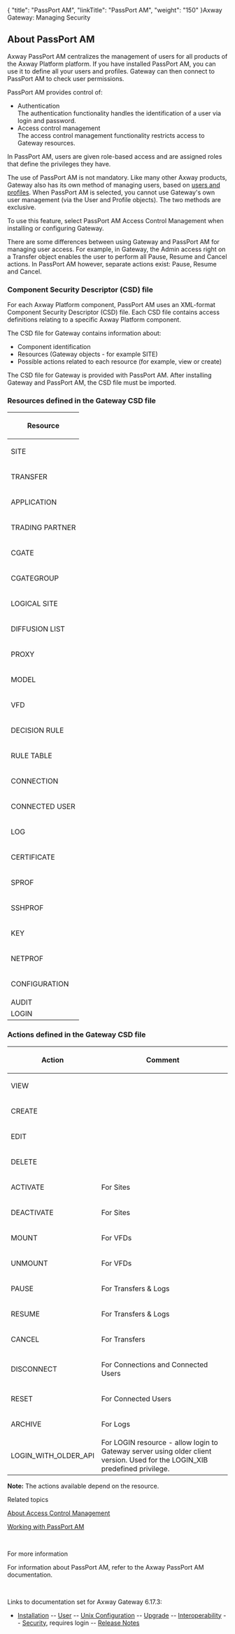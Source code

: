 {
    "title": "PassPort AM",
    "linkTitle": "PassPort AM",
    "weight": "150"
}<span class="mc-variable axway_variables.Component_Long_Name variable">Axway Gateway</span>: Managing Security

## About PassPort AM

Axway PassPort AM centralizes the management of users for all products of the <span class="mc-variable axway_variables.Platform_or_Suite_Short_Name variable">Axway Platform</span> platform. If you have installed PassPort AM, you can use it to define all your users and profiles. Gateway can then connect to PassPort AM to check user permissions.

PassPort AM provides control of:

-   Authentication  
    The authentication functionality handles the identification of a user via login and password.
-   Access control management  
    The access control management functionality restricts access to Gateway resources.

In PassPort AM, users are given role-based access and are assigned roles that define the privileges they have.

The use of PassPort AM is not mandatory. Like many other Axway products, Gateway also has its own method of managing users, based on [users and profiles](../users_and_profiles_about). When PassPort AM is selected, you cannot use Gateway's own user management (via the User and Profile objects). The two methods are exclusive.

To use this feature, select PassPort AM Access Control Management when installing or configuring Gateway.

There are some differences between using Gateway and PassPort AM for managing user access. For example, in Gateway, the Admin access right on a Transfer object enables the user to perform all Pause, Resume and Cancel actions. In PassPort AM however, separate actions exist: Pause, Resume and Cancel.

<span id="csd_file"></span>

### Component Security Descriptor (CSD) file

For each <span class="mc-variable axway_variables.Platform_or_Suite_Short_Name variable">Axway Platform</span> component, PassPort AM uses an XML-format Component Security Descriptor (CSD) file. Each CSD file contains access definitions relating to a specific <span class="mc-variable axway_variables.Platform_or_Suite_Short_Name variable">Axway Platform</span> component.

The CSD file for Gateway contains information about:

-   Component identification
-   Resources (Gateway objects - for example SITE)
-   Possible actions related to each resource (for example, view or create)

The CSD file for Gateway is provided with PassPort AM. After installing Gateway and PassPort AM, the CSD file must be imported.

<span id="resources"></span>

### Resources defined in the Gateway CSD file

<table>
   <thead>
      <tr>
<th class="HeadD-Column1-Header1"><p>Resource</p>         </th>
      </tr>
   </thead>
   <tbody>
      <tr>
         <td><p>SITE</p>         </td>
      </tr>
      <tr>
         <td><p>TRANSFER</p>         </td>
      </tr>
      <tr>
         <td><p>APPLICATION</p>         </td>
      </tr>
      <tr>
         <td><p>TRADING PARTNER</p>         </td>
      </tr>
      <tr>
         <td><p>CGATE</p>         </td>
      </tr>
      <tr>
         <td><p>CGATEGROUP</p>         </td>
      </tr>
      <tr>
         <td><p>LOGICAL SITE</p>         </td>
      </tr>
      <tr>
         <td><p>DIFFUSION LIST</p>         </td>
      </tr>
      <tr>
         <td><p>PROXY</p>         </td>
      </tr>
      <tr>
         <td><p>MODEL</p>         </td>
      </tr>
      <tr>
         <td><p>VFD</p>         </td>
      </tr>
      <tr>
         <td><p>DECISION RULE</p>         </td>
      </tr>
      <tr>
         <td><p>RULE TABLE</p>         </td>
      </tr>
      <tr>
         <td><p>CONNECTION</p>         </td>
      </tr>
      <tr>
         <td><p>CONNECTED USER</p>         </td>
      </tr>
      <tr>
         <td><p>LOG</p>         </td>
      </tr>
      <tr>
         <td><p>CERTIFICATE</p>         </td>
      </tr>
      <tr>
         <td><p>SPROF</p>         </td>
      </tr>
      <tr>
         <td><p>SSHPROF</p>         </td>
      </tr>
      <tr>
         <td><p>KEY</p>         </td>
      </tr>
      <tr>
         <td><p>NETPROF</p>         </td>
      </tr>
      <tr>
         <td><p>CONFIGURATION</p>         </td>
      </tr>
      <tr>
         <td>AUDIT         </td>
      </tr>
      <tr>
         <td>LOGIN         </td>
      </tr>
   </tbody>
</table>

<span id="actions"></span>

### Actions defined in the Gateway CSD file

<table>
         
         
         
   
   <thead>
      <tr>
<th class="HeadE-Column1-Header1"><p>Action</p>         </th>
<th class="HeadD-Column1-Header1"><p>Comment</p>         </th>
      </tr>
   </thead>
   <tbody>
      <tr>
         <td><p>VIEW</p>         </td>
         <td><p> </p>         </td>
      </tr>
      <tr>
         <td><p>CREATE</p>         </td>
         <td><p> </p>         </td>
      </tr>
      <tr>
         <td><p>EDIT</p>         </td>
         <td><p> </p>         </td>
      </tr>
      <tr>
         <td><p>DELETE</p>         </td>
         <td><p> </p>         </td>
      </tr>
      <tr>
         <td><p>ACTIVATE</p>         </td>
         <td><p>For Sites</p>         </td>
      </tr>
      <tr>
         <td><p>DEACTIVATE</p>         </td>
         <td><p>For Sites</p>         </td>
      </tr>
      <tr>
         <td><p>MOUNT</p>         </td>
         <td><p>For VFDs</p>         </td>
      </tr>
      <tr>
         <td><p>UNMOUNT</p>         </td>
         <td><p>For VFDs</p>         </td>
      </tr>
      <tr>
         <td><p>PAUSE</p>         </td>
         <td><p>For Transfers &amp; Logs</p>         </td>
      </tr>
      <tr>
         <td><p>RESUME</p>         </td>
         <td><p>For Transfers &amp; Logs</p>         </td>
      </tr>
      <tr>
         <td><p>CANCEL</p>         </td>
         <td><p>For Transfers</p>         </td>
      </tr>
      <tr>
         <td><p>DISCONNECT</p>         </td>
         <td><p>For Connections and Connected Users</p>         </td>
      </tr>
      <tr>
         <td><p>RESET</p>         </td>
         <td><p>For Connected Users</p>         </td>
      </tr>
      <tr>
         <td><p>ARCHIVE</p>         </td>
         <td><p>For Logs</p>         </td>
      </tr>
      <tr>
         <td>LOGIN_WITH_OLDER_API         </td>
         <td>For LOGIN resource - allow login to Gateway server using older client version. Used for the LOGIN_XIB predefined privilege.         </td>
      </tr>
   </tbody>
</table>

<span style="font-weight: bold;">Note:</span> The actions available depend on the resource.

Related topics

[About Access Control Management](../)

[Working with PassPort AM](passport_am_working_with)

 

For more information

For information about PassPort AM, refer to the Axway PassPort AM documentation.

 

Links to documentation set for Axway Gateway <span class="mc-variable axway_variables.Release_Number variable">6.17.3</span>:

-   [Installation](/bundle/Gateway_6173_InstallationGuide_allOS_en_HTML5/page/Content/start_page.htm) -- [User](/bundle/Gateway_6173_UsersGuide_allOS_en_HTML5/page/Content/start_page.htm) -- [Unix Configuration](/bundle/Gateway_6173_ConfigurationGuide_UNIX_en_HTML5/page/Content/start_page.htm) -- [Upgrade](/bundle/Gateway_6173_UpgradeGuide_allOS_en_HTML5/page/Content/start_page.htm) -- [Interoperability](/bundle/Gateway_6173_InteroperabilityGuide_allOS_en_HTML5/page/Content/start_page.htm) -- [Security](/bundle/Gateway_6173_SecurityGuide_allOS_en_HTML5/page/Content/start_page.htm), requires login -- [Release Notes](/bundle/Gateway_6173_ReleaseNotes_allOS_en_HTML5/page/Content/Gateway_ReleaseNotes_allOS_en.htm)
